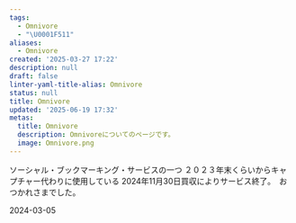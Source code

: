 ```yaml
---
tags:
  - Omnivore
  - "\U0001F511"
aliases:
  - Omnivore
created: '2025-03-27 17:22'
description: null
draft: false
linter-yaml-title-alias: Omnivore
status: null
title: Omnivore
updated: '2025-06-19 17:32'
metas:
  title: Omnivore
  description: Omnivoreについてのページです。
  image: Omnivore.png
---
```

ソーシャル・ブックマーキング・サービスの一つ
２０２３年末くらいからキャプチャー代わりに使用している
2024年11月30日買収によりサービス終了。　おつかれさまでした。


2024-03-05
